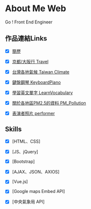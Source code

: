 # About Me Web
  Go ! Front End Engineer


## 作品連結Links

- [X] [簡歷](https://liugoldent.github.io/LgtProfile/profile.html)
- [X] [京都/大阪行 Travel](https://liugoldent.github.io/Travel/Travel.html)
- [X] [台灣各地氣候 Taiwan Climate](https://liugoldent.github.io/TaiwanClimate/TaiwanClimate.html)
- [X] [鍵盤鋼琴 KeyboardPiano](https://liugoldent.github.io/KeyboardPiano/music.html)
- [X] [學習英文單字 LearnVocabulary](https://liugoldent.github.io/LearnVocabulary/English.html)
- [X] [關於各地區PM2.5的資料 PM_Pollution](https://liugoldent.github.io/PM_Pollution/pm_pollution.html)
- [X] [表演者照片 performer](https://liugoldent.github.io/performer/performer.html)


## Skills

- [X] [HTML、CSS]
- [X] [JS、jQuery]
- [X] [Bootstrap]
- [X] [AJAX、JSON、AXIOS]
- [X] [Vue.js]
- [X] [Google maps Embed API]
- [X] [中央氣象局 API]


